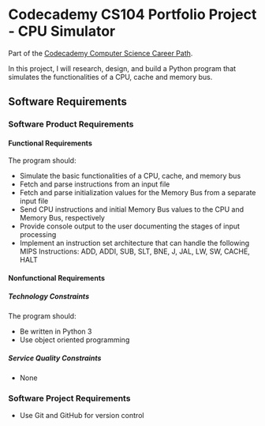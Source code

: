 # Codecademy CS104 Portfolio Project - CPU Simulator
Part of the [Codecademy Computer Science Career Path](https://www.codecademy.com/learn/paths/computer-science). 

In this project, I will research, design, and build a Python program that simulates the functionalities of a CPU, cache and memory bus.
## Software Requirements
### Software Product Requirements
#### Functional Requirements
The program should:
- Simulate the basic functionalities of a CPU, cache, and memory bus
- Fetch and parse instructions from an input file
- Fetch and parse initialization values for the Memory Bus from a separate input file
- Send CPU instructions and initial Memory Bus values to the CPU and Memory Bus, respectively
- Provide console output to the user documenting the stages of input processing
- Implement an instruction set architecture that can handle the following MIPS Instructions: ADD, ADDI, SUB, SLT, BNE, J, JAL, LW, SW, CACHE, HALT
#### Nonfunctional Requirements
##### Technology Constraints
The program should:
- Be written in Python 3
- Use object oriented programming
##### Service Quality Constraints
- None
### Software Project Requirements
- Use Git and GitHub for version control
